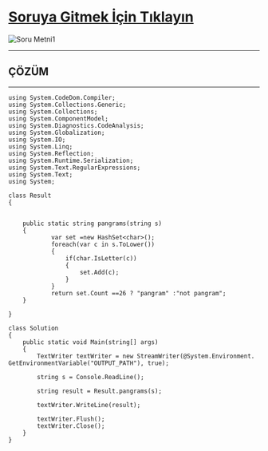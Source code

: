 # [Soruya Gitmek İçin Tıklayın](https://www.hackerrank.com/challenges/pangrams/problem?isFullScreen=true)

![Soru Metni1]()

---
## ÇÖZÜM
---
    using System.CodeDom.Compiler;
    using System.Collections.Generic;
    using System.Collections;
    using System.ComponentModel;
    using System.Diagnostics.CodeAnalysis;
    using System.Globalization;
    using System.IO;
    using System.Linq;
    using System.Reflection;
    using System.Runtime.Serialization;
    using System.Text.RegularExpressions;
    using System.Text;
    using System;

    class Result
    {


        public static string pangrams(string s)
        {
                var set =new HashSet<char>();
                foreach(var c in s.ToLower())
                {
                    if(char.IsLetter(c))
                    {
                        set.Add(c);
                    }
                }    
                return set.Count ==26 ? "pangram" :"not pangram";
        }

    }

    class Solution
    {
        public static void Main(string[] args)
        {
            TextWriter textWriter = new StreamWriter(@System.Environment.   GetEnvironmentVariable("OUTPUT_PATH"), true);

            string s = Console.ReadLine();

            string result = Result.pangrams(s);

            textWriter.WriteLine(result);

            textWriter.Flush();
            textWriter.Close();
        }
    }
